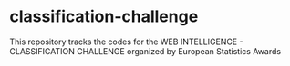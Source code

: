# classification-challenge
This repository tracks the codes for the WEB INTELLIGENCE - CLASSIFICATION CHALLENGE organized by European Statistics Awards 
